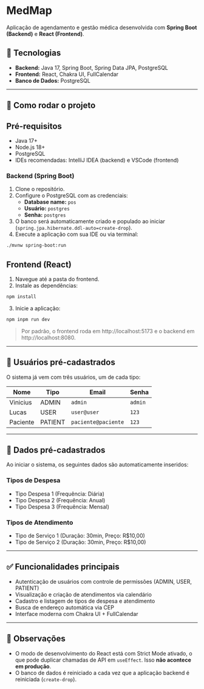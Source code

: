 # MedMap

Aplicação de agendamento e gestão médica desenvolvida com **Spring Boot (Backend)** e **React (Frontend)**.

## 🧪 Tecnologias

- **Backend:** Java 17, Spring Boot, Spring Data JPA, PostgreSQL  
- **Frontend:** React, Chakra UI, FullCalendar  
- **Banco de Dados:** PostgreSQL

---

## 🚀 Como rodar o projeto

## Pré-requisitos

- Java 17+
- Node.js 18+
- PostgreSQL
- IDEs recomendadas: IntelliJ IDEA (backend) e VSCode (frontend)

### Backend (Spring Boot)

1. Clone o repositório.
2. Configure o PostgreSQL com as credenciais:
   - **Database name:** `pos`
   - **Usuário:** `postgres`
   - **Senha:** `postgres`
3. O banco será automaticamente criado e populado ao iniciar (`spring.jpa.hibernate.ddl-auto=create-drop`).
4. Execute a aplicação com sua IDE ou via terminal:

```bash
./mvnw spring-boot:run
```

##  Frontend (React)

1. Navegue até a pasta do frontend.
2. Instale as dependências:

```bash
npm install
```

3. Inicie a aplicação:
```bash
npm inpm run dev
```

> Por padrão, o frontend roda em http://localhost:5173 e o backend em http://localhost:8080.

---

## 👥 Usuários pré-cadastrados

O sistema já vem com três usuários, um de cada tipo:

| Nome      | Tipo    | Email               | Senha   |
|-----------|---------|---------------------|---------|
| Vinicius  | ADMIN   | `admin`             | `admin` |
| Lucas     | USER    | `user@user`         | `123`   |
| Paciente  | PATIENT | `paciente@paciente` | `123`   |

---

## 📌 Dados pré-cadastrados

Ao iniciar o sistema, os seguintes dados são automaticamente inseridos:

### Tipos de Despesa

- Tipo Despesa 1 (Frequência: Diária)
- Tipo Despesa 2 (Frequência: Anual)
- Tipo Despesa 3 (Frequência: Mensal)

### Tipos de Atendimento

- Tipo de Serviço 1 (Duração: 30min, Preço: R$10,00)
- Tipo de Serviço 2 (Duração: 30min, Preço: R$10,00)

---

## ✅ Funcionalidades principais

- Autenticação de usuários com controle de permissões (ADMIN, USER, PATIENT)
- Visualização e criação de atendimentos via calendário
- Cadastro e listagem de tipos de despesa e atendimento
- Busca de endereço automática via CEP
- Interface moderna com Chakra UI + FullCalendar

---

## 🧠 Observações

- O modo de desenvolvimento do React está com Strict Mode ativado, o que pode duplicar chamadas de API em `useEffect`. Isso **não acontece em produção**.
- O banco de dados é reiniciado a cada vez que a aplicação backend é reiniciada (`create-drop`).
